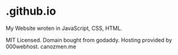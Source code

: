 # .github.io
My Website wroten in JavaScript, CSS, HTML.

MIT Licensed.
Domain bought from godaddy.
Hosting provided by 000webhost.
canozmen.me
